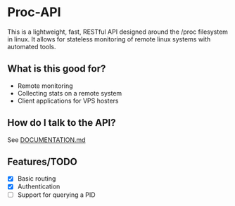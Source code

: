 Proc-API
==========

This is a lightweight, fast, RESTful API designed around the /proc filesystem
in linux. It allows for stateless monitoring of remote linux systems with
automated tools.

What is this good for?
----------------------

* Remote monitoring
* Collecting stats on a remote system
* Client applications for VPS hosters

How do I talk to the API?
-------------------------

See [DOCUMENTATION.md](DOCUMENTATION.md)

Features/TODO
-------------

* [X] Basic routing
* [X] Authentication
* [ ] Support for querying a PID
